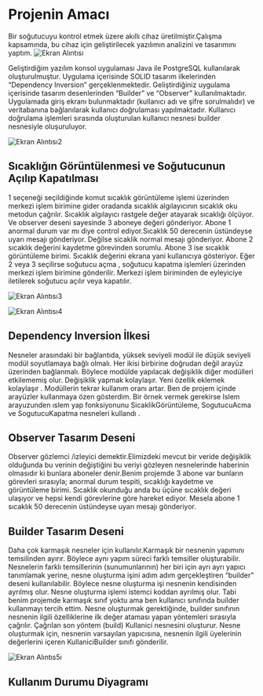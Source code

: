 # Projenin Amacı
Bir soğutucuyu kontrol etmek üzere akıllı cihaz üretilmiştir.Çalışma kapsamında, bu cihaz için geliştirilecek yazılımın 
analizini ve tasarımını yaptım.
![Ekran Alıntısı](https://github.com/user-attachments/assets/e44a1c2e-fd4c-4056-a67b-82d1490c2ab7)

Geliştirdiğim yazılım konsol uygulaması Java ile PostgreSQL kullanılarak oluşturulmuştur.
Uygulama içerisinde SOLID tasarım ilkelerinden “Dependency 
Inversion” gerçeklenmektedir.
Geliştirdiğiniz uygulama içerisinde tasarım desenlerinden “Builder” ve “Observer” 
kullanılmaktadır.
Uygulamada giriş ekranı bulunmaktadır (kullanıcı adı ve şifre sorulmalıdır) ve 
veritabanına bağlanılarak kullanıcı doğrulaması yapılmaktadır.
Kullanıcı doğrulama işlemleri sırasında oluşturulan kullanıcı nesnesi builder nesnesiyle oluşuruluyor.

![Ekran Alıntısı2](https://github.com/user-attachments/assets/86df2cd7-fed0-455e-8560-d4761c791ced)

## Sıcaklığın Görüntülenmesi ve Soğutucunun Açılıp Kapatılması
1 seçeneği seçildiğinde komut sıcaklık görüntüleme işlemi üzerinden merkezi işlem birimine gider oradanda sıcaklık algılayıcının sıcaklık oku metodun çağrılır. Sıcaklık algılayıcı rastgele değer atayarak sıcaklığı ölçüyor. Ve observer deseni sayesinde 3 aboneye değeri gönderiyor. Abone 1 anormal durum var mı diye control ediyor.Sıcaklık 50 derecenin üstündeyse uyarı mesajı gönderiyor. Değilse sicaklik normal mesajı gönderiyor. Abone 2 sıcaklık değerini kaydetme görevinden sorumlu. Abone 3 ise sıcaklık  görüntüleme birimi. Sıcaklık değerini ekrana yani kullanıcıya gösteriyor. Eğer 2 veya 3 seçilirse soğutucu açma , soğutucu kapatma işlemleri üzerinden merkezi işlem birimine gönderilir. Merkezi işlem biriminden de eyleyiciye iletilerek soğutucu açılır veya kapatılır.

![Ekran Alıntısı3](https://github.com/user-attachments/assets/99e7ebbe-2589-41dd-a4f9-86c6745f8d87)

![Ekran Alıntısı4](https://github.com/user-attachments/assets/5ef2010a-8848-46ae-bcbe-fea5f32ac689)

## Dependency Inversion İlkesi
Nesneler arasındaki bir bağlantıda, yüksek seviyeli modül ile düşük seviyeli modül soyutlamaya bağlı olmalı. Her ikisi birbirine doğrudan değil arayüz üzerinden bağlanmalı. Böylece modülde yapılacak değişiklik diğer modülleri etkilememiş olur. Değişiklik yapmak kolaylaşır. Yeni özellik eklemek kolaylaşır . Modüllerin tekrar kullanım oranı artar. 
Ben de projem içinde arayüzler kullanmaya özen gösterdim. Bir örnek vermek gerekirse Islem arayuzunden ıslem yap fonksiyonunu SicaklikGörüntüleme, SogutucuAcma ve SogutucuKapatma nesneleri kullandı
.
## Observer Tasarım Deseni
Observer gözlemci /izleyici demektir.Elimizdeki mevcut bir veride değişiklik olduğunda bu verinin değiştiğini bu veriyi gözleyen nesnelerinde haberinin olmasıdır ki bunlara aboneler denir.Benim projemde 3 abone var bunların görevleri sırasıyla; anormal durum tespiti, sıcaklığı kaydetme ve görüntüleme birimi. Sıcaklık okunduğu anda bu üçüne sıcaklık değeri ulaşıyor ve hepsi kendi görevlerine göre hareket ediyor. Mesela abone 1 sıcaklık 50 derecenin üstündeyse uyarı mesajı gönderiyor. 

## Builder Tasarım Deseni
Daha çok karmaşık nesneler için kullanılır.Karmaşık bir nesnenin yapımını temsilinden ayırır. Böylece aynı yapım süreci farklı temsiller oluşturabilir. 
Nesnelerin farklı temsillerinin (sunumunlarının) her biri için ayrı ayrı yapıcı tanımlamak yerine, nesne oluşturma işini adım adım gerçekleştiren “builder” deseni kullanılabilir. Böylece nesne oluşturma işi nesnenin kendisinden ayrılmış olur. Nesne oluşturma işlemi istemci koddan ayrılmış olur. Tabi benim projemde karmaşık sınıf yoktu ama ben kullanıcı sınıfında builder kullanmayı tercih ettim.
Nesne oluşturmak gerektiğinde, builder sınıfının nesnenin ilgili özelliklerine ilk değer ataması yapan yöntemleri sırasıyla çağrılır. Çağrılan son yöntem (build) Kullanici nesnesini oluşturur. Nesne oluşturmak için, nesnenin varsayılan yapıcısına, nesnenin ilgili üyelerinin değerlerini içeren KullaniciBuilder sınıfı gönderilir.

![Ekran Alıntıs5ı](https://github.com/user-attachments/assets/05f162d9-688f-41e4-91a6-e5314554aed5)

## Kullanım Durumu Diyagramı
